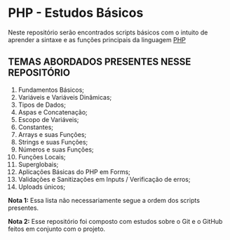 # PHP - Estudos Básicos

Neste repositório serão encontrados scripts básicos com o intuito de aprender a sintaxe e as funções principais da linguagem [PHP](https://www.php.net/)


## TEMAS ABORDADOS PRESENTES NESSE REPOSITÓRIO

1. Fundamentos Básicos;
2. Variáveis e Variáveis Dinâmicas;
3. Tipos de Dados;
4. Aspas e Concatenação;
5. Escopo de Variáveis;
6. Constantes;
7. Arrays e suas Funções;
8. Strings e suas Funções;
9. Números e suas Funções;
10. Funções Locais;
11. Superglobais;
12. Aplicações Básicas do PHP em Forms;
13. Validações e Sanitizações em Inputs / Verificação de erros;
14. Uploads únicos;

**Nota 1:**
Essa lista não necessariamente segue a ordem dos scripts presentes.

**Nota 2:**
Esse repositório foi composto com estudos sobre o Git e o GitHub feitos em conjunto com o projeto.